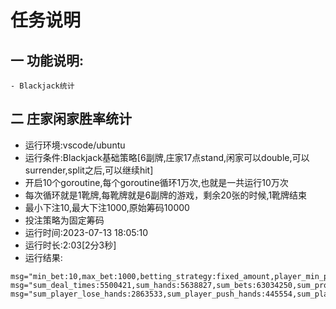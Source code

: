 # 任务说明


## 一 功能说明:
    - Blackjack统计

## 二 庄家闲家胜率统计

 - 运行环境:vscode/ubuntu
 - 运行条件:Blackjack基础策略[6副牌,庄家17点stand,闲家可以double,可以surrender,split之后,可以继续hit]
  - 开启10个goroutine,每个goroutine循环1万次,也就是一共运行10万次
  - 每次循环就是1靴牌,每靴牌就是6副牌的游戏，剩余20张的时候,1靴牌结束
  - 最小下注10,最大下注1000,原始筹码10000
  - 投注策略为固定筹码
  - 运行时间:2023-07-13 18:05:10
  - 运行时长:2:03[2分3秒]  
  - 运行结果: 

```
msg="min_bet:10,max_bet:1000,betting_strategy:fixed_amount,player_min_profit:-350.00,player_max_profit:375.00,"
msg="sum_deal_times:5500421,sum_hands:5638827,sum_bets:63034250,sum_profit:-1306545.00,hands_per_shoe:56.39,profit_per_shoe:-13.0655,profit_per_hand:-0.2317,sum_profit/sum_bets:-0.020728" 
msg="sum_player_lose_hands:2863533,sum_player_push_hands:445554,sum_player_win_hands:2329740,player_lose_hands_ratio:0.5078,player_push_hands_ratio:0.0790,player_win_hands_ratio:0.4132," 
```

